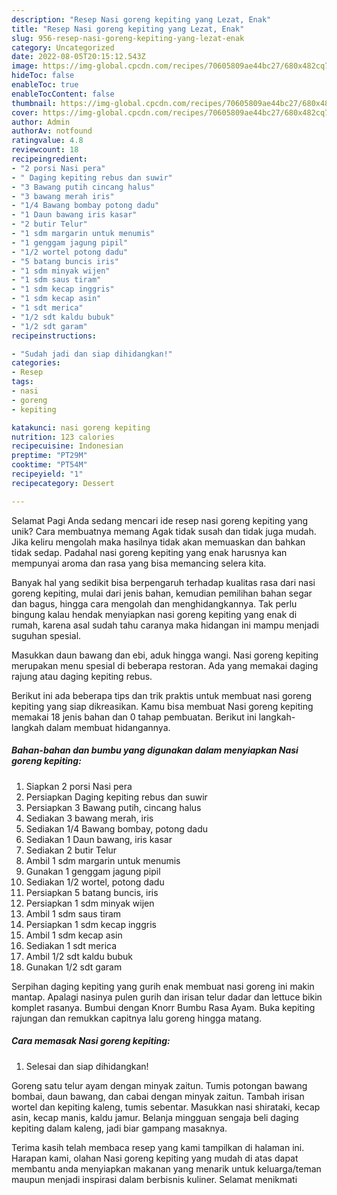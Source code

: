 ```yaml
---
description: "Resep Nasi goreng kepiting yang Lezat, Enak"
title: "Resep Nasi goreng kepiting yang Lezat, Enak"
slug: 956-resep-nasi-goreng-kepiting-yang-lezat-enak
category: Uncategorized
date: 2022-08-05T20:15:12.543Z
image: https://img-global.cpcdn.com/recipes/70605809ae44bc27/680x482cq70/nasi-goreng-kepiting-foto-resep-utama.jpg
hideToc: false
enableToc: true
enableTocContent: false
thumbnail: https://img-global.cpcdn.com/recipes/70605809ae44bc27/680x482cq70/nasi-goreng-kepiting-foto-resep-utama.jpg
cover: https://img-global.cpcdn.com/recipes/70605809ae44bc27/680x482cq70/nasi-goreng-kepiting-foto-resep-utama.jpg
author: Admin
authorAv: notfound
ratingvalue: 4.8
reviewcount: 18
recipeingredient:
- "2 porsi Nasi pera"
- " Daging kepiting rebus dan suwir"
- "3 Bawang putih cincang halus"
- "3 bawang merah iris"
- "1/4 Bawang bombay potong dadu"
- "1 Daun bawang iris kasar"
- "2 butir Telur"
- "1 sdm margarin untuk menumis"
- "1 genggam jagung pipil"
- "1/2 wortel potong dadu"
- "5 batang buncis iris"
- "1 sdm minyak wijen"
- "1 sdm saus tiram"
- "1 sdm kecap inggris"
- "1 sdm kecap asin"
- "1 sdt merica"
- "1/2 sdt kaldu bubuk"
- "1/2 sdt garam"
recipeinstructions:

- "Sudah jadi dan siap dihidangkan!"
categories:
- Resep
tags:
- nasi
- goreng
- kepiting

katakunci: nasi goreng kepiting 
nutrition: 123 calories
recipecuisine: Indonesian
preptime: "PT29M"
cooktime: "PT54M"
recipeyield: "1"
recipecategory: Dessert

---
```



Selamat Pagi Anda sedang mencari ide resep nasi goreng kepiting yang unik? Cara membuatnya memang Agak tidak susah dan tidak juga mudah. Jika keliru mengolah maka hasilnya tidak akan memuaskan dan bahkan tidak sedap. Padahal nasi goreng kepiting yang enak harusnya kan mempunyai aroma dan rasa yang bisa memancing selera kita.


Banyak hal yang sedikit bisa berpengaruh terhadap kualitas rasa dari nasi goreng kepiting, mulai dari jenis bahan, kemudian pemilihan bahan segar dan bagus, hingga cara mengolah dan menghidangkannya. Tak perlu bingung kalau hendak menyiapkan nasi goreng kepiting yang enak di rumah, karena asal sudah tahu caranya maka hidangan ini mampu menjadi suguhan spesial.

Masukkan daun bawang dan ebi, aduk hingga wangi. Nasi goreng kepiting merupakan menu spesial di beberapa restoran. Ada yang memakai daging rajung atau daging kepiting rebus.


Berikut ini ada beberapa tips dan trik praktis untuk membuat nasi goreng kepiting yang siap dikreasikan. Kamu bisa membuat Nasi goreng kepiting memakai 18 jenis bahan dan 0 tahap pembuatan. Berikut ini langkah-langkah dalam membuat hidangannya.

<!--inarticleads1-->

##### Bahan-bahan dan bumbu yang digunakan dalam menyiapkan Nasi goreng kepiting:

1. Siapkan 2 porsi Nasi pera
1. Persiapkan  Daging kepiting rebus dan suwir
1. Persiapkan 3 Bawang putih, cincang halus
1. Sediakan 3 bawang merah, iris
1. Sediakan 1/4 Bawang bombay, potong dadu
1. Sediakan 1 Daun bawang, iris kasar
1. Sediakan 2 butir Telur
1. Ambil 1 sdm margarin untuk menumis
1. Gunakan 1 genggam jagung pipil
1. Sediakan 1/2 wortel, potong dadu
1. Persiapkan 5 batang buncis, iris
1. Persiapkan 1 sdm minyak wijen
1. Ambil 1 sdm saus tiram
1. Persiapkan 1 sdm kecap inggris
1. Ambil 1 sdm kecap asin
1. Sediakan 1 sdt merica
1. Ambil 1/2 sdt kaldu bubuk
1. Gunakan 1/2 sdt garam


Serpihan daging kepiting yang gurih enak membuat nasi goreng ini makin mantap. Apalagi nasinya pulen gurih dan irisan telur dadar dan lettuce bikin komplet rasanya. Bumbui dengan Knorr Bumbu Rasa Ayam. Buka kepiting rajungan dan remukkan capitnya lalu goreng hingga matang. 

<!--inarticleads2-->

##### Cara memasak Nasi goreng kepiting:


1. Selesai dan siap dihidangkan!

Goreng satu telur ayam dengan minyak zaitun. Tumis potongan bawang bombai, daun bawang, dan cabai dengan minyak zaitun. Tambah irisan wortel dan kepiting kaleng, tumis sebentar. Masukkan nasi shirataki, kecap asin, kecap manis, kaldu jamur. Belanja mingguan sengaja beli daging kepiting dalam kaleng, jadi biar gampang masaknya. 

Terima kasih telah membaca resep yang kami tampilkan di halaman ini. Harapan kami, olahan Nasi goreng kepiting yang mudah di atas dapat membantu anda menyiapkan makanan yang menarik untuk keluarga/teman maupun menjadi inspirasi dalam berbisnis kuliner. Selamat menikmati
